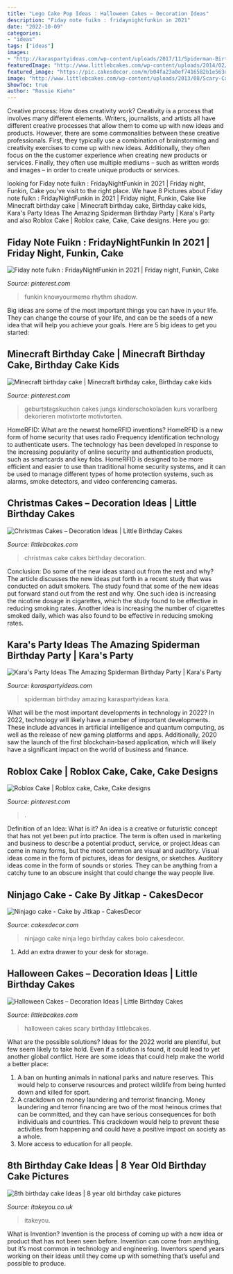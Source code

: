 ```yaml
---
title: "Lego Cake Pop Ideas : Halloween Cakes – Decoration Ideas"
description: "Fiday note fuikn : fridaynightfunkin in 2021"
date: "2022-10-09"
categories:
- "ideas"
tags: ["ideas"]
images:
- "http://karaspartyideas.com/wp-content/uploads/2017/11/Spiderman-Birthday-Party-via-Karas-Party-Ideas-KarasPartyIdeas.com2_.jpg"
featuredImage: "http://www.littlebcakes.com/wp-content/uploads/2014/02/Christmas-Cake.jpg"
featured_image: "https://pic.cakesdecor.com/m/b04fa23a0ef7416582b1e563d8169d30.jpg"
image: "http://www.littlebcakes.com/wp-content/uploads/2013/08/Scary-Cakes-For-Halloween.jpg"
ShowToc: true
author: "Rossie Kiehn"
---
```



Creative process: How does creativity work?
Creativity is a process that involves many different elements. Writers, journalists, and artists all have different creative processes that allow them to come up with new ideas and products. However, there are some commonalities between these creative professionals. First, they typically use a combination of brainstorming and creativity exercises to come up with new ideas. Additionally, they often focus on the the customer experience when creating new products or services. Finally, they often use multiple mediums – such as written words and images – in order to create unique products or services.

	

		
looking for Fiday note fuikn : FridayNightFunkin in 2021 | Friday night, Funkin, Cake you've visit to the right place. We have 8 Pictures about Fiday note fuikn : FridayNightFunkin in 2021 | Friday night, Funkin, Cake like Minecraft birthday cake | Minecraft birthday cake, Birthday cake kids, Kara&#039;s Party Ideas The Amazing Spiderman Birthday Party | Kara&#039;s Party and also Roblox Cake | Roblox cake, Cake, Cake designs. Here you go:
		
    
## Fiday Note Fuikn : FridayNightFunkin In 2021 | Friday Night, Funkin, Cake

<img loading=lazy src="https://i.pinimg.com/736x/77/13/a7/7713a7289b75e0476deb9aef981ee316.jpg" onerror="this.onerror=null;this.src='https://tse3.mm.bing.net/th?id=OIP.-eU2NzBSfzIeiS-0pYgm0QHaIq&amp;pid=15.1';" alt="Fiday note fuikn : FridayNightFunkin in 2021 | Friday night, Funkin, Cake">

_Source: pinterest.com_

>funkin knowyourmeme rhythm shadow. 

	

Big ideas are some of the most important things you can have in your life. They can change the course of your life, and can be the seeds of a new idea that will help you achieve your goals. Here are 5 big ideas to get you started: 

    
## Minecraft Birthday Cake | Minecraft Birthday Cake, Birthday Cake Kids

<img loading=lazy src="https://i.pinimg.com/736x/c1/3c/6c/c13c6c669c32218358a2add59090ef08--minecraft-birthday-cake-birthday-cakes.jpg" onerror="this.onerror=null;this.src='https://tse2.mm.bing.net/th?id=OIP.EOFRAi0tqdGX1ZBuhJi3lAEsDh&amp;pid=15.1';" alt="Minecraft birthday cake | Minecraft birthday cake, Birthday cake kids">

_Source: pinterest.com_

>geburtstagskuchen cakes jungs kinderschokoladen kurs vorarlberg dekorieren motivtorte motivtorten. 

	

HomeRFID: What are the newest homeRFID inventions?
HomeRFID is a new form of home security that uses radio Frequency identification technology to authenticate users. The technology has been developed in response to the increasing popularity of online security and authentication products, such as smartcards and key fobs. HomeRFID is designed to be more efficient and easier to use than traditional home security systems, and it can be used to manage different types of home protection systems, such as alarms, smoke detectors, and video conferencing cameras.

    
## Christmas Cakes – Decoration Ideas | Little Birthday Cakes

<img loading=lazy src="http://www.littlebcakes.com/wp-content/uploads/2014/02/Christmas-Cake.jpg" onerror="this.onerror=null;this.src='https://tse1.mm.bing.net/th?id=OIP.bdHSXYxtcw7bn2Kw-gdC6AHaHK&amp;pid=15.1';" alt="Christmas Cakes – Decoration Ideas | Little Birthday Cakes">

_Source: littlebcakes.com_

>christmas cake cakes birthday decoration. 

	

Conclusion: Do some of the new ideas stand out from the rest and why?
The article discusses the new ideas put forth in a recent study that was conducted on adult smokers. The study found that some of the new ideas put forward stand out from the rest and why. One such idea is increasing the nicotine dosage in cigarettes, which the study found to be effective in reducing smoking rates. Another idea is increasing the number of cigarettes smoked daily, which was also found to be effective in reducing smoking rates.

    
## Kara&#039;s Party Ideas The Amazing Spiderman Birthday Party | Kara&#039;s Party

<img loading=lazy src="http://karaspartyideas.com/wp-content/uploads/2017/11/Spiderman-Birthday-Party-via-Karas-Party-Ideas-KarasPartyIdeas.com2_.jpg" onerror="this.onerror=null;this.src='https://tse4.mm.bing.net/th?id=OIP.KQGvBH5nUCBTOoP_4kpAPQHaJ3&amp;pid=15.1';" alt="Kara&#039;s Party Ideas The Amazing Spiderman Birthday Party | Kara&#039;s Party">

_Source: karaspartyideas.com_

>spiderman birthday amazing karaspartyideas kara. 

	

What will be the most important developments in technology in 2022?
In 2022, technology will likely have a number of important developments. These include advances in artificial intelligence and quantum computing, as well as the release of new gaming platforms and apps. Additionally, 2020 saw the launch of the first blockchain-based application, which will likely have a significant impact on the world of business and finance.

    
## Roblox Cake | Roblox Cake, Cake, Cake Designs

<img loading=lazy src="https://i.pinimg.com/736x/fd/02/84/fd0284ba99fb896d8d9d39faaace5976.jpg" onerror="this.onerror=null;this.src='https://tse3.mm.bing.net/th?id=OIP.XNA5fkrvUTVySlFg-uqJ9QHaMx&amp;pid=15.1';" alt="Roblox Cake | Roblox cake, Cake, Cake designs">

_Source: pinterest.com_

>. 

	

Definition of an Idea: What is it?
An idea is a creative or futuristic concept that has not yet been put into practice. The term is often used in marketing and business to describe a potential product, service, or project.Ideas can come in many forms, but the most common are visual and auditory. Visual ideas come in the form of pictures, ideas for designs, or sketches. Auditory ideas come in the form of sounds or stories. They can be anything from a catchy tune to an obscure insight that could change the way people live.

    
## Ninjago Cake - Cake By Jitkap - CakesDecor

<img loading=lazy src="https://pic.cakesdecor.com/m/b04fa23a0ef7416582b1e563d8169d30.jpg" onerror="this.onerror=null;this.src='https://tse1.mm.bing.net/th?id=OIP.p2_ZBxSphmwUDLkCqdYeaQHaJ_&amp;pid=15.1';" alt="Ninjago cake - Cake by Jitkap - CakesDecor">

_Source: cakesdecor.com_

>ninjago cake ninja lego birthday cakes bolo cakesdecor. 

	

1. Add an extra drawer to your desk for storage.

    
## Halloween Cakes – Decoration Ideas | Little Birthday Cakes

<img loading=lazy src="http://www.littlebcakes.com/wp-content/uploads/2013/08/Scary-Cakes-For-Halloween.jpg" onerror="this.onerror=null;this.src='https://tse1.mm.bing.net/th?id=OIP.ob83vrOLtFu55OP4oy2jKAHaFj&amp;pid=15.1';" alt="Halloween Cakes – Decoration Ideas | Little Birthday Cakes">

_Source: littlebcakes.com_

>halloween cakes scary birthday littlebcakes. 

	

What are the possible solutions?
Ideas for the 2022 world are plentiful, but few seem likely to take hold. Even if a solution is found, it could lead to yet another global conflict. Here are some ideas that could help make the world a better place: 
1. A ban on hunting animals in national parks and nature reserves. This would help to conserve resources and protect wildlife from being hunted down and killed for sport.
2. A crackdown on money laundering and terrorist financing. Money laundering and terror financing are two of the most heinous crimes that can be committed, and they can have serious consequences for both individuals and countries. This crackdown would help to prevent these activities from happening and could have a positive impact on society as a whole.
3. More access to education for all people.

    
## 8th Birthday Cake Ideas | 8 Year Old Birthday Cake Pictures

<img loading=lazy src="https://www.itakeyou.co.uk/wp-content/uploads/2020/09/8th-brithday-cake-1-370x574.jpg" onerror="this.onerror=null;this.src='https://tse3.mm.bing.net/th?id=OIP.3MWmwfqduyjzn3ZfNqo0PwAAAA&amp;pid=15.1';" alt="8th birthday cake Ideas | 8 year old birthday cake pictures">

_Source: itakeyou.co.uk_

>itakeyou. 

	

What is Invention?
Invention is the process of coming up with a new idea or product that has not been seen before. Invention can come from anything, but it’s most common in technology and engineering. Inventors spend years working on their ideas until they come up with something that’s useful and possible to produce.

